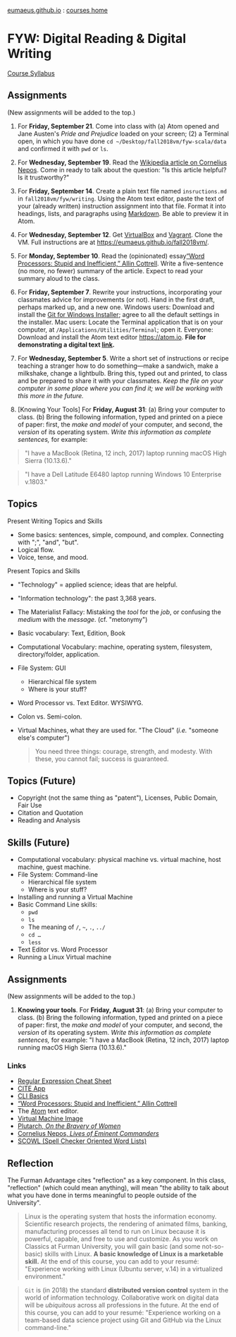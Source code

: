 [eumaeus.github.io](https://eumaeus.github.io) : [courses home](index.md)

# FYW: Digital Reading & Digital Writing

[Course Syllabus](FYW-Syllabus.md)

## Assignments

(New assignments will be added to the top.)

1. For **Friday, September 21**. Come into class with (a) Atom opened and Jane Austen's *Pride and Prejudice* loaded on your screen; (2) a Terminal open, in which you have done `cd ~/Desktop/fall2018vm/fyw-scala/data` and confirmed it with `pwd` or `ls`.

1. For **Wednesday, September 19**. Read the [Wikipedia article on Cornelius Nepos](https://en.wikipedia.org/wiki/Cornelius_Nepos). Come in ready to talk about the question: "Is this article helpful? Is it trustworthy?"

1. For **Friday, September 14**. Create a plain text file named `insructions.md` in `fall2018vm/fyw/writing`. Using the Atom text editor, paste the text of your (already written) instruction assignment into that file. Format it into headings, lists, and paragraphs using [Markdown](https://daringfireball.net/projects/markdown/syntax). Be able to preview it in Atom.

1. For **Wednesday, September 12**. Get [VirtualBox](https://www.virtualbox.org) and [Vagrant](https://www.vagrantup.com). Clone the VM. Full instructions are at <https://eumaeus.github.io/fall2018vm/>.

1. For **Monday, September 10**. Read the (opinionated) essay[“Word Processors: Stupid and Inefficient,” Allin Cottrell](http://ricardo.ecn.wfu.edu/~cottrell/wp.html). Write a five-sentence (no more, no fewer) summary of the article. Expect to read your summary aloud to the class.

1. For **Friday, September 7**. Rewrite your instructions, incorporating your classmates advice for improvements (or not). Hand in the first draft, perhaps marked up, and a new one. Windows users: Download and install the [Git for Windows Installer](https://gitforwindows.org/); agree to all the default settings in the installer. Mac users: Locate the Terminal application that is on your computer, at `/Applications/Utilities/Terminal`; open it. Everyone: Download and install the Atom text editor <https://atom.io>. **File for demonstrating a digital text [link](https://www.dropbox.com/s/6doem04krei59es/FYW-DigitalReading.md?dl=0).**

1. For **Wednesday, September 5**. Write a short set of instructions or recipe teaching a stranger how to do something—make a sandwich, make a milkshake, change a lightbulb. Bring this, typed out and printed, to class and be prepared to share it with your classmates. *Keep the file on your computer in some place where you can find it; we will be working with this more in the future.*

1. [Knowing Your Tools] For **Friday, August 31**: (a) Bring your computer to class. (b) Bring the following information, typed and printed on a piece of paper: first, the *make and model* of your computer, and second, the *version* of its operating system. *Write this information as complete sentences,* for example:

> "I have a MacBook (Retina, 12 inch, 2017) laptop running macOS High Sierra (10.13.6)."

> "I have a Dell Latitude E6480 laptop running Windows 10 Enterprise v.1803."

## Topics

Present Writing Topics and Skills

- Some basics: sentences, simple, compound, and complex. Connecting with ";", "and", "but".
- Logical flow.
- Voice, tense, and mood.

Present Topics and Skills

- "Technology" = applied science; ideas that are helpful.
- "Information technology": the past 3,368 years.
- The Materialist Fallacy: Mistaking the *tool* for the *job*, or confusing the *medium* with the *message*. (cf. "metonymy")
- Basic vocabulary: Text, Edition, Book
- Computational Vocabulary: machine, operating system, filesystem, directory/folder, application.
- File System: GUI
	- Hierarchical file system
	- Where is your stuff?
- Word Processor vs. Text Editor. WYSIWYG.
- Colon vs. Semi-colon.
- Virtual Machines, what they are used for. "The Cloud" (*i.e.* "someone else's computer")

	> You need three things: courage, strength, and modesty. With these, you cannot fail; success is guaranteed.


## Topics (Future)

- Copyright (not the same thing as "patent"), Licenses, Public Domain, Fair Use
- Citation and Quotation
- Reading and Analysis

## Skills (Future)

- Computational vocabulary: physical machine vs. virtual machine, host machine, guest machine.
- File System: Command-line
	- Hierarchical file system
	- Where is your stuff?
- Installing and running a Virtual Machine
- Basic Command Line skills:
	- `pwd`
	- `ls`
	- The meaning of `/`, `~`, `.`, `../`
	- `cd …`
	- `less`
- Text Editor vs. Word Processor
- Running a Linux Virtual machine


## Assignments

(New assignments will be added to the top.)

1. **Knowing your tools**. For **Friday, August 31**: (a) Bring your computer to class. (b) Bring the following information, typed and printed on a piece of paper: first, the *make and model* of your computer, and second, the *version* of its operating system. *Write this information as complete sentences,* for example: "I have a MacBook (Retina, 12 inch, 2017) laptop running macOS High Sierra (10.13.6)."

### Links

- [Regular Expression Cheat Sheet](https://www.cheatography.com/davechild/cheat-sheets/regular-expressions/pdf/)
- [CITE App](http://folio.furman.edu/cite.html)
- [CLI Basics](https://eumaeus.github.io/2018/09/07/cli.html)
- [“Word Processors: Stupid and Inefficient,” Allin Cottrell](http://ricardo.ecn.wfu.edu/~cottrell/wp.html)
- The [Atom](https://atom.io) text editor.
- [Virtual Machine Image](https://eumaeus.github.io/fall2018vm/)
- [Plutarch, *On the Bravery of Women*](http://penelope.uchicago.edu/Thayer/E/Roman/Texts/Plutarch/Moralia/Bravery_of_Women*/home.html)
- [Cornelius Nepos, *Lives of Eminent Commanders*](http://www.tertullian.org/fathers/nepos.htm#71)
- [SCOWL (Spell Checker Oriented Word Lists)](http://wordlist.aspell.net)

## Reflection

The Furman Advantage cites "reflection" as a key component. In this class, "reflection" (which could mean anything), will mean "the ability to talk about what you have done in terms meaningful to people outside of the University".

> Linux is the operating system that hosts the information economy. Scientific research projects, the rendering of animated films, banking, manufacturing processes all tend to run on Linux because it is powerful, capable, and free to use and customize. As you work on Classics at Furman University, you will gain basic (and some not-so-basic) skills with Linux. **A basic knowledge of Linux is a marketable skill.** At the end of this course, you can add to your resumé: "Experience working with Linux (Ubuntu server, v.14) in a virtualized environment."

> `Git` is (in 2018) the standard **distributed version control** system in the world of information technology. Collaborative work on digital data will be *ubiquitous* across all professions in the future. At the end of this course, you can add to your resumé: "Experience working on a team-based data science project using Git and GitHub via the Linux command-line."
